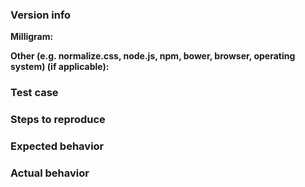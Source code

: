 <!--

We would love for you to contribute to Milligram and help us make this even better! Start reading this [document](https://github.com/dezudas/gaida/blob/master/.github/contributing.md) to see it is not difficult as you might have imagined.

Open an Issue
==============================
[Open an Issue](https://github.com/dezudas/gaida/issues/new) to report any problems or improvements. When necessary, use [Codepen](http://codepen.io/) to show the problem. Be sure to include some description to explain the problem.

Code of Conduct
==============================
Help us keep Milligram open and inclusive. Please read and follow our thoughts on [Code of Conduct](http://confcodeofconduct.com/).

License
==============================
By contributing your code, you agree to license your contribution under the [MIT license](https://github.com/dezudas/gaida#license).

-->


### Version info

<!-- What versions of the following libraries are you using? Note that your issue may already
be fixed in the latest versions. -->

**Milligram:**

**Other (e.g. normalize.css, node.js, npm, bower, browser, operating system) (if applicable):**


### Test case

<!-- Provide code samples on [Codepen](http://codepen.io/). -->


### Steps to reproduce

<!-- Provide the steps needed to reproduce the issue given the above test case. -->


### Expected behavior

<!-- What is the expected behavior? -->


### Actual behavior

<!-- What is the actual behavior? -->
